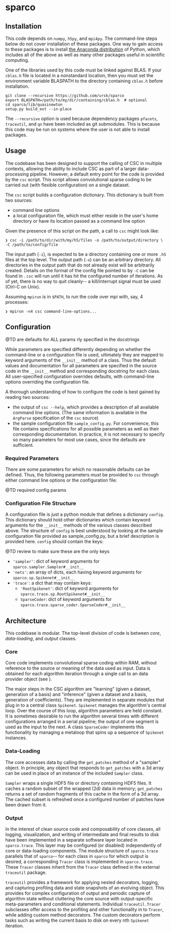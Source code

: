 # sparco

## Installation

This code depends on `numpy`, `h5py`, and `mpi4py`. The command-line steps below do not cover installation of these packages. One way to gain access to these packages is to install [the Anaconda distribution](http://continuum.io/downloads) of Python, which includes all of the above as well as many other packages useful in scientific computing.

One of the libraries used by this code must be linked against BLAS. If your `cblas.h` file is located in a nonstandard location, then you must set the environment variable BLASPATH to the directory containing `cblas.h` before installation.

    git clone --recursive https://github.com/ursk/sparco
    export BLASPATH=/path/to/my/dir/containing/cblas.h  # optional
    cd sparco/lib/quasinewton
    setup.py build_ext --in-place

The `--recursive` option is used because dependency packages `pfacets`, `traceutil`, and `qn` have been included as git submodules. This is because this code may be run on systems where the user is not able to install packages.

## Usage

The codebase has been designed to support the calling of CSC in multiple contexts, allowing the ability to include CSC as part of a larger data-processing pipeline. However, a default entry point for the code is provided by the `csc` script. This script allows convolutional sparse coding to be carried out (with flexible configuration) on a single dataset.

The `csc` script builds a configuration dictionary. This dictionary is built from two sources:

- command line options
- a local configuration file, which must either reside in the user's home directory or have its location passed as a command line option

Given the presence of this script on the path, a call to `csc` might look like:

    ❯ csc -i /path/to/dir/with/my/h5/files -o /path/to/output/directory \
    -C /path/to/config/file

The input path (`-i`), is expected to be a directory containing one or more `.h5` files at the top level. The output path (`-o`) can be an arbitrary directory. All directories in the output path that do not already exist will be arbitrarily created. Details on the format of the config file pointed to by `-C` can be found in [](#configuration-file-structure). `csc` will run until it has hit the configured number of iterations. As of yet, there is no way to quit cleanly-- a kill/interrupt signal must be used (Ctrl-C on Unix).

Assuming `mpirun` is in `$PATH`, to run the code over mpi with, say, 4 processes:

    ❯ mpirun -n4 csc command-line-options...

## Configuration

@TD are defaults for ALL params rly specified in the docstrings

While parameters are specified differently depending on whether the command-line or a configuration file is used, ultimately they are mapped to keyword arguments of the `__init__` method of a class. Thus the default values and documentation for all parameters are specified in the source code in the `__init__` method and corresponding docstring for each class. All user-specified configuration overrides defaults, with command-line options overriding the configuration file.

A thorough understanding of how to configure the code is best gained by reading two sources:

- the output of `csc --help`, which provides a description of all available command line options. (The same information is available in the `ArgParse` specification of the `csc` source)
- the sample configuration file `sample_config.py`. For convenience, this file contains specifications for all possible parameters as well as their corresponding documentation. In practice, it is not necessary to specify so many parameters for most use cases, since the defaults are sufficient.

### Required Parameters

There are some parameters for which no reasonable defaults can be defined. Thus, the following parameters *must* be provided to `csc` through either command line options or the configuration file:

@TD required config params

### Configuration File Structure

A configuration file is just a python module that defines a dictionary `config`. This dictionary should hold other dictionaries which contain keyword arguments for the `__init__` methods of the various classes described above. The structure of `config` is best understood by looking at the sample configuration file provided as sample_config.py, but a brief description is provided here. `config` should contain the keys:

@TD review to make sure these are the only keys
- `'sampler'`: dict of keyword arguments for `sparco.sampler.Sampler#__init__`
- `'nets'`: an array of dicts, each having keyword arguments for `sparco.sp.Spikenet#__init__`
- `'trace'`: a dict that may contain keys:
    - `'RootSpikenet'`: dict of keyword arguments for `sparco.trace.sp.RootSpikenet#__init__`
    - `SparseCoder`: dict of keyword arguments for `sparco.trace.sparse_coder.SparseCoder#__init__`

## Architecture

This codebase is modular. The top-level division of code is between *core*, *data-loading*, and *output* classes.

### Core

Core code implements convolutional sparse coding within RAM, without reference to the source or meaning of the data used as input. Data is obtained for each algorithm iteration through a single call to an data provider object (see [](#data-loading)).

The major steps in the CSC algorithm are "learning" (given a dataset, generation of a basis) and "inference" (given a dataset and a basis, generation of coefficients). They are implemented in separate modules that plug in to a central class `Spikenet`. `Spikenet` manages the algorithm's central loop. Over the course of this loop, algorithm parameters are held constant. It is sometimes desirable to run the algorithm several times with different configurations arranged in a serial pipeline; the output of one segment is used as the input to the next. A class `SparseCoder` implements this functionality by managing a metaloop that spins up a sequence of `Spikenet` instances.

### Data-Loading

The core accesses data by calling the `get_patches` method of a "sampler" object. In principle, any object that responds to `get_patches` with a 3d array can be used in place of an instance of the included `Sampler` class.

`Sampler` wraps a single HDF5 file or directory containing HDF5 files. It caches a random subset of the wrapped (2d) data in memory; `get_patches` returns a set of random fragments of this cache in the form of a 3d array. The cached subset is refreshed once a configured number of patches have been drawn from it.

### Output

In the interest of clean source code and composability of core classes, all logging, visualization, and writing of intermediate and final results to disk have been implemented in a separate software layer located in `sparco.trace`. This layer may be configured (or disabled) independently of core or data-loading components. The module structure of `sparco.trace` parallels that of `sparco`-- for each class in `sparco` for which output is desired, a corresponding `Tracer` class is implemented in `sparco.trace`. These `Tracer` classes inherit from the `Tracer` class defined in the external `traceutil` package.

`traceutil` provides a framework for applying nested decorators, logging, and capturing profiling data and state snapshots of an evolving object. This provides for complex configuration of output and periodic capture of algorithm state without cluttering the core source with output-specific meta-parameters and conditional statements. Individual `traceutil.Tracer` subclasses offer access to the profiling and other functionality in to `Tracer`, while adding custom method decorators. The custom decorators perform tasks such as writing the current basis to disk on every nth `Spikenet` iteration.

